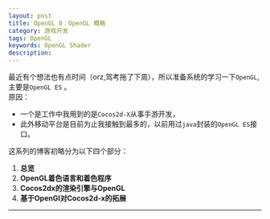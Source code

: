 ```yaml
---
layout: post  
title: OpenGL 0：OpenGL 概略 
category: 游戏开发 	
tags: OpenGL  
keywords: OpenGL Shader  
description:   
---
```


最近有个想法也有点时间（orz,驾考拖了下周），所以准备系统的学习一下`OpenGL`,主要是`OpenGL ES` 。	
原因：	

* 一个是工作中我用到的是`Cocos2d-X`从事手游开发，
* 此外移动平台是目前为止我接触到最多的，以前用过`java`封装的`OpenGL ES`接口。


这系列的博客初略分为以下四个部分：
	
1.	**总览**
2.	**OpenGL着色语言和着色程序**	
3.	**Cocos2dx的渲染引擎与OpenGL**
4.	**基于OpenGl对Cocos2d-x的拓展**


---








